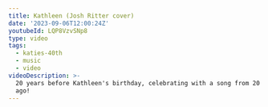 ```yaml
---
title: Kathleen (Josh Ritter cover)
date: '2023-09-06T12:00:24Z'
youtubeId: LQP8VzvSNp8
type: video
tags:
  - katies-40th
  - music
  - video
videoDescription: >-
  20 years before Kathleen's birthday, celebrating with a song from 20 years
  ago!
---
```


